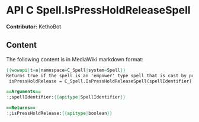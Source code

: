 # API C Spell.IsPressHoldReleaseSpell

**Contributor:** KethoBot

## Content

The following content is in MediaWiki markdown format:

```mediawiki
{{wowapi|t=a|namespace=C_Spell|system=Spell}}
Returns true if the spell is an 'empower' type spell that is cast by pressing and holding, with the on-release cast typically being affected by time held
 isPressHoldRelease = C_Spell.IsPressHoldReleaseSpell(spellIdentifier)

==Arguments==
:;spellIdentifier:{{apitype|SpellIdentifier}}

==Returns==
:;isPressHoldRelease:{{apitype|boolean}}
```